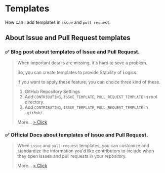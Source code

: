 # Templates

How can I add templates in `issue` and `pull request`.

## About Issue and Pull Request templates

### ✅ Blog post about templates of Issue and Pull Request.

> When important details are missing, it's hard to sove a problem.
>
> So, you can create templates to provide Stability of Logics.
>
> If you want to apply these feature, you can choice three kind of these.
>
> 1. GitHub Repository Settings
> 2. Add `CONTRIBUTING`, `ISSUE_TEMPLATE`, `PULL_REQUEST_TEMPLATE` in root directory.
> 3. Add `CONTRIBUTING`, `ISSUE_TEMPLATE`, `PULL_REQUEST_TEMPLATE` in `.github/`.
>
> More... [> Click](https://github.blog/2016-02-17-issue-and-pull-request-templates/)

### ✅ Official Docs about templates of Issue and Pull Request.

> When `issue` and `pull-request` templates, you can customize and standardize the information you'd like contributors to include when they open issues and pull requests in your repository.
>
> More... [> Click](https://docs.github.com/en/communities/using-templates-to-encourage-useful-issues-and-pull-requests/about-issue-and-pull-request-templates)
